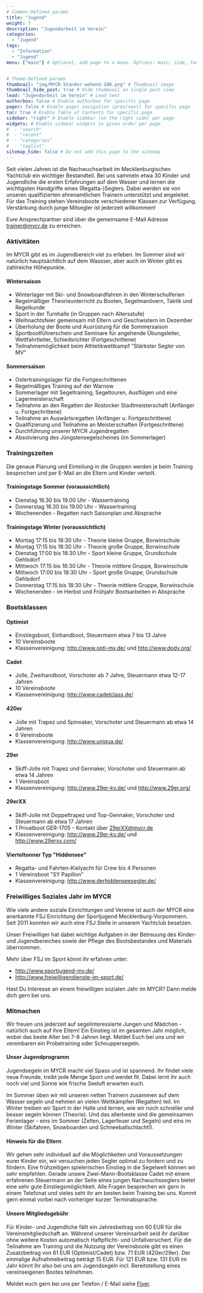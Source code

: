 ```yaml
---
# Common-Defined params
title: "Jugend"
weight: 7
description: "Jugendarbeit im Verein"
categories:
  - "Jugend"
tags:
  - "Information"
  - "Jugend"
menu: ["main"] # Optional, add page to a menu. Options: main, side, footer


# Theme-Defined params
thumbnail: "img/MYCR-Stander-wehend-100.png" # Thumbnail image
thumbnail_hide_post: true # Hide thumbnail on single post view
lead: "Jugendarbeit im Verein" # Lead text
authorbox: false # Enable authorbox for specific page
pager: false # Enable pager navigation (prev/next) for specific page
toc: true # Enable Table of Contents for specific page
sidebar: "right" # Enable sidebar (on the right side) per page
widgets: # Enable sidebar widgets in given order per page
#  - "search"
#  - "recent"
#  - "categories"
#  - "taglist"
sitemap_hide: false # Do not add this page to the sitemap
---
```


Seit vielen Jahren ist die Nachwuchsarbeit im Mecklenburgischen Yachtclub ein wichtiger Bestandteil. Bei uns sammeln etwa 30 Kinder und Jugendliche die ersten Erfahrungen auf dem Wasser und lernen die wichtigsten Handgriffe eines (Regatta-)Seglers. Dabei werden sie von unseren qualifizierten ehrenamtlichen Trainern unterstützt und angeleitet. Für das Training stehen Vereinsboote verschiedener Klassen zur Verfügung. Verstärkung durch junge Mitsegler ist jederzeit willkommen!

Eure Ansprechpartner sind über die gemeinsame E-Mail Adresse trainer@mycr.de zu erreichen.
<!--more--> 


### Aktivitäten

Im MYCR gibt es im Jugendbereich viel zu erleben. Im Sommer sind wir natürlich hauptsächtlich auf dem Wassser, aber auch im Winter gibt es zahlreiche Höhepunkte.

#### Wintersaison

- Winterlager mit Ski- und Snowboardfahren in den Winterschulferien
- Regelmäßiger Theorieunterricht zu Booten, Segelmanövern, Taktik und Regelkunde
- Sport in der Turnhalle (in Gruppen nach Altersstufe)
- Weihnachtsfeier gemeinsam mit Eltern und Geschwistern im Dezember
- Überholung der Boote und Ausrüstung für die Sommersaison
- Sportbootführerschein und Seminare für angehende Übungsleiter, Wettfahrtleiter, Schiedsrichter (Fortgeschrittene)
- Teilnahmemöglichkeit beim Athletikwettkampf "Stärkster Segler von MV"

#### Sommersaison

- Ostertrainingslager für die Fortgeschrittenen
- Regelmäßiges Training auf der Warnow
- Sommerlager mit Segeltraining, Segeltouren, Ausflügen und eine Lagermeisterschaft
- Teilnahme an den Regatten der Rostocker Stadtmeisterschaft (Anfänger u. Fortgechrittene)
- Teilnahme an Auswärtsregatten (Anfänger u. Fortgeschrittene)
- Qualifizierung und Teilnahme an Meisterschaften (Fortgeschrittene)
- Durchführung unserer MYCR Jugendregatten
- Absolvierung des Jüngstensegelscheines (im Sommerlager)


### Trainingszeiten
Die genaue Planung und Einteilung in die Gruppen werden je beim Training besprochen und per E-Mail an die Eltern und Kinder verteilt.

#### Trainingstage Sommer (voraussichtlich)

- Dienstag 16.30 bis 19.00 Uhr - Wassertraining
- Donnerstag 16.30 bis 19.00 Uhr - Wassertraining
- Wochenenden - Regatten nach Saisonplan und Absprache

#### Trainingstage Winter (voraussichtlich)

- Montag 17:15 bis 18:30 Uhr - Theorie kleine Gruppe, Borwinschule
- Montag 17:15 bis 18:30 Uhr - Theorie große Gruppe, Borwinschule
- Dienstag 17:00 bis 18:30 Uhr - Sport kleine Gruppe, Grundschule Gehlsdorf
- Mittwoch 17:15 bis 18:30 Uhr - Theorie mittlere Gruppe, Borwinschule
- Mittwoch 17:00 bis 18:30 Uhr - Sport große Gruppe, Grundschule Gehlsdorf
- Donnerstag 17:15 bis 18:30 Uhr - Theorie mittlere Gruppe, Borwinschule
- Wochenenden - im Herbst und Frühjahr Bootsarbeiten in Absprache  


### Bootsklassen

#### Optimist

- Einstiegsboot, Einhandboot, Steuermann etwa 7 bis 13 Jahre
- 10 Vereinsboote
- Klassenvereinigung: http://www.opti-mv.de/ und http://www.dodv.org/

#### Cadet

- Jolle, Zweihandboot, Vorschoter ab 7 Jahre, Steuermann etwa 12-17 Jahren
- 10 Vereinsboote
- Klassenvereinigung: http://www.cadetclass.de/

#### 420er

- Jolle mit Trapez und Spinnaker, Vorschoter und Steuermann ab etwa 14 Jahren
- 6 Vereinsboote
- Klassenvereinigung: http://www.uniqua.de/

#### 29er

- Skiff-Jolle mit Trapez und Gennaker, Vorschoter und Steuermann ab etwa 14 Jahren
- 1 Vereinsboot
- Klassenvereinigung: http://www.29er-kv.de/ und http://www.29er.org/

#### 29erXX

- Skiff-Jolle mit Doppeltrapez und Top-Gennaker, Vorschoter und Steuermann ab etwa 17 Jahren
- 1 Privatboot GER-1705 - Kontakt über 29erXX@mycr.de
- Klassenvereinigung: http://www.29er-kv.de/ und http://www.29erxx.com/

#### Vierteltonner Typ "Hiddensee"

- Regatta- und Fahrten-Kielyacht für Crew bis 4 Personen
- 1 Vereinsboot "SY Papillon" 
- Klassenvereinigung: http://www.derhiddenseesegler.de/ 

 


### Freiwilliges Soziales Jahr im MYCR

Wie viele andere soziale Einrichtungen und Vereine ist auch der MYCR eine anerkannte FSJ Einrichtung der Sportjugend Mecklenburg-Vorpommern. Seit 2011 konnten wir auch eine FSJ Stelle in unserem Yachtclub besetzen.

Unser Freiwilliger hat dabei wichtige Aufgaben in der Betreuung des Kinder- und Jugendbereiches sowie der Pflege des Bootsbestandes und Materials übernommen.

Mehr über FSJ im Sport könnt ihr erfahren unter:
- http://www.sportjugend-mv.de/
- http://www.freiwilligendienste-im-sport.de/

Hast Du Interesse an einem freiwilligen sozialen Jahr im MYCR? Dann melde dich gern bei uns.

### Mitmachen

Wir freuen uns jederzeit auf segelinteressierte Jungen und Mädchen - natürlich auch auf ihre Eltern! Ein Einstieg ist im gesamten Jahr möglich, wobei das beste Alter bei 7-8 Jahren liegt. Meldet Euch bei uns und wir vereinbaren ein Probetraining oder Schnuppersegeln.

#### Unser Jugendprogramm

Jugendsegeln im MYCR macht viel Spass und ist spannend. Ihr findet viele neue Freunde, treibt jede Menge Sport und werdet fit. Dabei lernt ihr auch noch viel und Sonne wie frische Seeluft erwarten euch.

Im Sommer üben wir mit unseren netten Trainern zusammen auf dem Wasser segeln und nehmen an vielen Wettkämpfen (Regatten) teil. Im Winter treiben wir Sport in der Halle und lernen, wie wir noch schneller und besser segeln können (Theorie). Und das allerbeste sind die gemeinsamen Ferienlager - eins im Sommer (Zelten, Lagerfeuer und Segeln) und eins im Winter (Skifahren, Snowboarden und Schneeballschlacht!).

#### Hinweis für die Eltern

Wir gehen sehr individuell auf die Möglichkeiten und Voraussetzungen eurer Kinder ein, wir versuchen jeden Segler optimal zu fordern und zu fördern. Eine frühzeitigen spielerischen Einstieg in die Segelwelt können wir sehr empfehlen. Gerade unsere Zwei-Mann-Bootsklasse Cadet mit einem erfahrenen Steuermann an der Seite eines jungen Nachwuchsseglers bietet eine sehr gute Einstiegsmöglichkeit. Alle Fragen besprechen wir gern in einem Telefonat und vieles seht ihr am besten beim Training bei uns. Kommt gern einmal vorbei nach vorheriger kurzer Terminabsprache.

#### Unsere Mitgliedsgebühr

Für Kinder- und Jugendliche fällt ein Jahresbeitrag von 60 EUR für die Vereinsmitgliedschaft an. Während unserer Vereinsarbeit seid ihr darüber ohne weitere Kosten automatisch Haftpflicht- und Unfallversichert. Für die Teilnahme am Training und die Nutzung der Vereinsboote gibt es einen Zusatzbeitrag von 61 EUR (Optimist/Cadet) bzw. 71 EUR (420er/29er). Der einmalige Aufnahmebeitrag beträgt 15 EUR. Für 121 EUR bzw. 131 EUR im Jahr könnt ihr also bei uns am Jugendsegeln incl. Bereitstellung eines vereinseigenen Bootes teilnehmen.

Meldet euch gern bei uns per Telefon / E-Mail siehe [Flyer](./pdf/MYCR-NachwuchssucheFlyer.pdf).